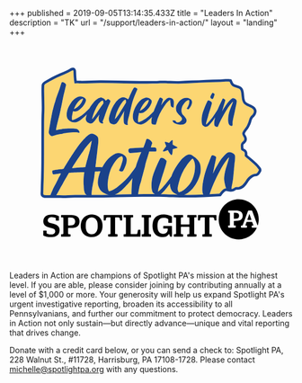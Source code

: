 +++
published = 2019-09-05T13:14:35.433Z
title = "Leaders In Action"
description = "TK"
url = "/support/leaders-in-action/"
layout = "landing"
+++


<svg class="float-right w-40 md:w-60 -mt-6 md:-mr-16 mb-2 ml-1 md:ml-2" xmlns="http://www.w3.org/2000/svg" xml:space="preserve" id="leaders-in-action" x="0" y="0" style="enable-background:new 0 0 360 276.99" version="1.1" viewBox="0 0 360 276.99"><style>.st0{fill:none}.st1{fill:#fcd672}.st2{fill:#1a428a}</style><path d="M291.89 211.44c-1.48-.39-2.98-.45-4.48-.46-2.65-.01-5.31 0-7.96 0-1.36 0-1.36 0-1.36 1.39 0 1.3 0 1.3 1.27 1.33.89.02.94.06.96.96v14.08c0 .2.01.39-.01.59-.05.58-.14.66-.72.69-.46.02-.93.03-1.49.05 0 .79-.03 1.48.02 2.17.01.16.24.36.41.43.19.08.44.04.66.04h7.46c.2 0 .39 0 .59-.01.29-.01.48-.15.49-.46.01-.69 0-1.38 0-2.19l-1.56-.03c-.63-.02-.82-.16-.83-.78-.03-1.54-.01-3.07-.01-4.61 0-.38.19-.57.56-.58.5-.01 1.01 0 1.51-.01 1.71-.03 3.41-.1 5.05-.61 1.65-.51 2.96-1.42 3.63-3.08.48-1.19.64-2.43.5-3.7-.31-2.78-1.76-4.43-4.69-5.21zm-.17 7.78c-.38 1.06-1.25 1.66-2.3 1.85-1.12.2-2.26.23-3.4.32-.37.03-.68-.06-.68-.52v-7.05c1.75-.11 3.38-.2 4.93.52.89.42 1.4 1.12 1.63 2.09.22.96.14 1.89-.18 2.79zM98.19 237.08c2 4.28 6.87 4.64 9.79 3.19 2.08-1.03 3.12-2.86 3.73-5.01.45-1.58.48-3.2.49-4.18.01-2.66-.09-4.66-.82-6.58-.97-2.57-2.69-4.3-5.47-4.73-2.46-.38-4.67.2-6.43 2.06-1.44 1.53-2.09 3.43-2.31 5.45-.16 1.49-.15 3.01-.14 4.52.03 1.84.38 3.6 1.16 5.28zM74.6 229.06c.01.74.14.9.89.88 1.34-.04 2.68-.06 4-.24 1.26-.18 2.46-.68 3.17-1.82 1.16-1.85 1.19-3.81.2-5.73-.7-1.36-2.02-1.91-3.43-2.12-1.29-.19-2.61-.22-3.92-.27-.8-.03-.91.12-.92.92-.01 1.4 0 2.79 0 4.19.01 1.4 0 2.8.01 4.19z" class="st0"/><path d="M308.67 211.49c.24.71.52 1.41.78 2.12 1.07 2.9 2.14 5.81 3.21 8.71.84 2.28 1.69 4.55 2.53 6.82.11.28.16.61.56.64 3.86-10.87-1.05-26.17-15.38-31.51-13.7-5.1-29.1 2.28-33.29 16.81-4.02 13.91 4.13 28.58 18.83 31.92 13.44 3.06 25.08-5.13 28.64-14.24-.3-.01-.57-.04-.84-.04h-4.19c-1.56 0-1.44.12-1.44-1.45 0-1.2-.12-1.26 1.23-1.24.76.01.87-.16.68-.92-.03-.11-.05-.22-.09-.32l-1.05-2.73c-.23-.61-.3-.66-.99-.67-1.79-.01-3.58 0-5.37 0h-.94c-.49 1.35-.98 2.68-1.44 4.02-.12.35.08.56.48.62.19.03.39.01.59.02.78.02.82.06.83.8.01.34.01.67 0 1.01-.02.8-.08.86-.87.87-1.76.01-3.52 0-5.28 0-1.58 0-1.48.12-1.47-1.43.01-1.12-.26-1.32 1.19-1.26.59.02.95-.23 1.14-.77.25-.68.51-1.36.76-2.04.92-2.45 1.85-4.9 2.77-7.36 1.03-2.77 2.05-5.54 3.07-8.32.17-.45.46-.66.95-.65 1.17.02 2.35.02 3.52 0 .48-.03.74.15.88.59zm-12.59 8.85c-.67 1.66-1.99 2.57-3.63 3.08-1.65.51-3.35.58-5.05.61-.5.01-1.01 0-1.51.01-.37.01-.56.2-.56.58 0 1.54-.01 3.07.01 4.61.01.62.2.77.83.78.49.01.98.02 1.56.03 0 .8.01 1.49 0 2.19 0 .3-.2.45-.49.46-.2.01-.39.01-.59.01h-7.46c-.22 0-.47.04-.66-.04-.17-.07-.4-.27-.41-.43-.04-.69-.02-1.38-.02-2.17.56-.02 1.02-.03 1.49-.05.57-.03.66-.11.72-.69.02-.19.01-.39.01-.59v-14.08c-.02-.89-.07-.94-.96-.96-1.27-.02-1.27-.02-1.27-1.33 0-1.39 0-1.39 1.36-1.39 2.65 0 5.31-.01 7.96 0 1.51 0 3.01.06 4.48.46 2.92.78 4.37 2.44 4.68 5.2.15 1.28-.01 2.52-.49 3.71zM220.71 216.61c-.3-.02-.52-.05-.74-.05h-10.15c-.14 0-.3-.04-.41.02-.15.08-.37.23-.37.36-.04.88-.08 1.77.03 2.74h.98c1.73 0 1.85.13 1.85 1.86v17.61c0 .25.01.5-.01.75-.07.82-.33 1.07-1.17 1.09-.52.01-1.05 0-1.66 0-.09 1.07-.06 2.06-.03 3.03.15.06.23.12.31.12 3.52.01 7.04.02 10.57.02.25 0 .5-.04.75-.06.02 0 .05-.03.07-.04.02-.02.04-.04.11-.13v-2.44c0-.13-.06-.27-.12-.49-.6 0-1.13.01-1.65 0-.72-.02-.95-.23-1.06-.92-.03-.19-.03-.39-.03-.59v-6.88c0-.14 0-.28.01-.42.02-.36.2-.57.57-.59.17-.01.34-.01.5-.01h8.72c.2 0 .41-.05.58.03.18.08.35.25.43.42.08.16.04.38.04.58v6.88c0 .22 0 .45-.03.67-.08.6-.26.78-.86.82-.45.03-.89.01-1.34.01-.3 0-.51.12-.51.42-.02.88-.07 1.77.03 2.62 1.06.22 11.09.16 11.74-.07v-1.65c.01-1.41.07-1.33-1.31-1.33-1.48 0-1.57-.09-1.57-1.56v-18.2c0-.17-.01-.34 0-.5.04-.74.3-1.01 1.02-1.04.39-.02.78.01 1.17-.01.21-.01.42-.07.68-.12 0-.84-.01-1.62 0-2.4 0-.43-.21-.6-.62-.59h-10.64c-.35 0-.51.19-.51.52 0 .36-.01.73 0 1.09.02 1.62-.25 1.5 1.45 1.5 1.07 0 1.3.21 1.31 1.27.02 2.32.01 4.64.01 6.96 0 .65-.07.72-.73.72-3.13.01-6.26.01-9.39 0-.69 0-.75-.08-.75-.79-.01-2.24 0-4.47 0-6.71 0-1.37.56-1.51 1.51-1.46.43.03.86-.03 1.35-.06-.06-1.06.07-2.02-.13-3zM202.04 225.72c0 .27.04.54.06.86h4.46c.04-.2.08-.31.08-.42.01-2.35 0-4.69.02-7.04 0-.4-.21-.63-.52-.79-.6-.3-1.2-.6-1.81-.86-1.89-.81-3.9-1.18-5.93-1.38-2.77-.28-5.54-.16-8.2.73-4.44 1.49-6.89 4.73-7.87 9.2-.43 1.98-.5 3.99-.36 6.01.15 2.1.56 4.15 1.45 6.07 1.67 3.59 4.52 5.67 8.37 6.36 1.71.3 3.46.31 5.18.02 2.19-.37 4.09-1.29 5.42-3.16.13-.19.3-.35.54-.62.21.46.37.78.5 1.11.26.65.49 1.31.76 1.95.07.15.25.36.38.37.69.04 1.37.02 2.04.02.19-1.24.13-12.99-.07-13.58-.1-.01-.2-.03-.31-.03H196c-.26.01-.42.16-.43.42-.01.88 0 1.77 0 2.72.37.02.64.04.92.04 1.34 0 2.68-.01 4.02 0 .75.01.8.06.79.83-.01.53 0 1.07-.09 1.59-.3 1.66-1.12 2.95-2.69 3.71-1.22.6-2.52.73-3.84.6-2.59-.25-4.52-1.46-5.53-3.96-.49-1.21-.71-2.47-.82-3.74-.23-2.57-.22-5.14.59-7.63.46-1.41 1.24-2.63 2.46-3.51 1.16-.84 2.48-1.24 3.9-1.35 2.13-.16 4.17.06 6.07 1.14.47.27.68.6.67 1.14-.02 1.06 0 2.12.02 3.18zM101.43 244.43c2.92.52 5.85.38 8.67-.68 2.51-.94 4.53-2.5 6-4.75 1.7-2.61 2.35-5.52 2.3-8.72.04-2.17-.31-4.39-1.19-6.51-1.65-3.95-4.61-6.37-8.73-7.35-2.79-.66-5.59-.57-8.36.24-3.23.94-5.73 2.8-7.45 5.7-1.15 1.93-1.7 4.04-1.93 6.26-.29 2.77.01 5.49 1.04 8.06 1.73 4.39 5.06 6.93 9.65 7.75zm-4.25-17.14c.22-2.03.86-3.93 2.31-5.45 1.76-1.86 3.97-2.44 6.43-2.06 2.78.43 4.5 2.16 5.47 4.73.73 1.92.83 3.92.82 6.58-.01.98-.04 2.6-.49 4.18-.61 2.15-1.65 3.98-3.73 5.01-2.92 1.45-7.79 1.09-9.79-3.19-.78-1.68-1.14-3.44-1.16-5.27-.02-1.52-.02-3.03.14-4.53zM67.44 241.01c-.55.02-1.1 0-1.75 0-.09 1.07-.07 2.05-.02 3.02.84.19 11.24.18 12.04-.02v-2.45c0-.38-.19-.56-.57-.56-.53 0-1.06.01-1.59-.01-.58-.03-.8-.23-.91-.79-.04-.19-.04-.39-.04-.58 0-1.9-.01-3.8 0-5.7 0-.83.08-.9.91-.91 1.31-.01 2.63.03 3.94-.03 1.88-.08 3.73-.35 5.47-1.1 1.89-.82 3.21-2.17 3.78-4.2.47-1.68.49-3.38.18-5.06-.36-1.96-1.43-3.48-3.21-4.47-1.47-.82-3.06-1.23-4.7-1.39-1.3-.13-2.62-.16-3.93-.17-3.46-.02-6.93-.01-10.39-.01h-.5c-.31-.01-.49.14-.49.44-.01.86 0 1.71 0 2.68.69 0 1.27-.02 1.85 0 .63.02.92.27 1.02.89.05.33.05.67.05 1v17.6c0 .28.01.56-.02.84-.11.72-.38.96-1.12.98zm7.16-20.32c.01-.81.12-.96.92-.92 1.31.05 2.63.08 3.92.27 1.41.21 2.74.76 3.43 2.12.99 1.92.96 3.89-.2 5.73-.71 1.13-1.91 1.64-3.17 1.82-1.32.18-2.67.2-4 .24-.75.02-.88-.14-.89-.88-.01-1.4 0-2.79 0-4.19-.02-1.4-.02-2.8-.01-4.19zM47.28 237.29c0-.24-.06-.48-.09-.76-1.41-.06-2.73-.04-4.11-.02-.02.42-.05.72-.05 1.02v4.28c0 .82.05.89.77 1.18 2.59 1.03 5.28 1.62 8.07 1.7 2.27.07 4.53-.05 6.67-.91 2.02-.81 3.58-2.11 4.5-4.14.64-1.42.78-2.9.72-4.42-.08-2.34-1.08-4.18-3.04-5.48-1.75-1.17-3.73-1.71-5.74-2.21-1.35-.34-2.7-.69-4.02-1.14-1-.35-1.84-.98-2.11-2.09-.39-1.62.26-3.14 1.68-4.05 1.26-.8 2.66-1.01 4.11-.83 1.02.13 2.06.3 3.02.65 1.48.53 1.27.33 1.29 1.73.01.63.01 1.26.01 1.93h3.97v-5.22c0-.36-.25-.52-.55-.66-2.05-1.03-4.26-1.52-6.51-1.74-2.29-.23-4.57-.13-6.8.57-3.46 1.09-5.66 3.59-5.98 7.45-.1 1.19.05 2.35.46 3.46.6 1.63 1.78 2.74 3.28 3.55 1.81.98 3.8 1.42 5.79 1.88 1.33.31 2.65.67 3.85 1.35 2.15 1.22 2.23 3.98.58 5.57-.83.81-1.87 1.24-3.01 1.31-.97.06-1.97.09-2.93-.05-1.07-.16-2.11-.51-3.15-.81-.47-.14-.73-.45-.69-1 .05-.7.02-1.4.01-2.1zM135.18 219.58c1.03-.01 2.07-.02 3.1.01 1.42.04 1.99.57 2.2 2 .07.47.1.94.15 1.42.03.33.19.51.54.5.5-.01 1.01.01 1.51-.01.52-.02.6-.12.63-.67.01-.31 0-.61 0-.92 0-1.51.01-3.02 0-4.53 0-.76-.07-.82-.8-.84H120.8c-.96 0-.96 0-.97.99v5.36c0 .41.16.63.6.61.47-.02.95-.02 1.42 0 .42.02.61-.17.65-.58.07-.61.13-1.22.24-1.83.16-.86.74-1.44 1.58-1.47 1.25-.05 2.51-.03 3.77-.02.1 0 .2.08.4.16v19.41c0 .28.01.56-.01.84-.05.77-.26.96-1.05.99-.47.01-.95.01-1.43 0-.33-.01-.55.11-.55.47-.01.86 0 1.71 0 2.54.86.21 11.27.19 12.06-.02 0-.81.02-1.59-.01-2.37-.01-.53-.1-.61-.66-.63-.45-.02-.89.01-1.34-.01-.78-.02-1.05-.27-1.12-1.04-.02-.25-.01-.5-.01-.75v-18.78c0-.74.08-.82.81-.83zM254.91 219.59c1.23-.01 2.46-.02 3.69.04.96.04 1.58.67 1.73 1.63.08.5.12 1 .19 1.5.1.71.14.75.82.76.34.01.67 0 1.01 0 .85-.01.87-.02.87-.92v-5.11c0-.93-.01-.93-.94-.94h-21.46c-.14 0-.28-.01-.42 0-.55.03-.67.11-.67.63-.02 1.9-.01 3.8 0 5.7 0 .52.12.61.66.63.45.02.89.01 1.34 0 .56-.01.61-.07.67-.62.07-.58.09-1.17.21-1.74.22-1 .8-1.5 1.81-1.54 1.12-.04 2.23-.03 3.35-.02.55.01.59.08.62.66v19.11c0 .22.01.45-.01.67-.04.71-.27.94-.98.97-.5.02-1.01.01-1.51 0-.35-.01-.53.16-.53.5-.01.83 0 1.67 0 2.55.23.05.34.1.44.1 3.66.01 7.32.01 10.98 0 .54 0 .58-.08.59-.67 0-.34-.01-.67 0-1.01.02-1.73.04-1.48-1.48-1.49-1.49-.01-1.61-.13-1.61-1.63v-17.77c0-.45-.01-.89 0-1.34.03-.55.09-.65.63-.65zM146.37 241c-.35 0-.71.03-1.03.05-.2.85-.18 2.48.02 3.06.12.01.26.04.4.04h20.37c.11 0 .22-.04.32-.06.03-.01.05-.03.07-.05.02-.02.04-.04.05-.06.15-1.16.1-8.02-.1-8.68-.69 0-1.41-.01-2.13 0-.84.01-.84.04-.99.89a74.22 74.22 0 0 1-.71 3.61c-.16.7-.66 1.08-1.39 1.12-.22.01-.45.04-.67.04-1.84 0-3.69.01-5.53 0-.77 0-.86-.09-.86-.88 0-6.29-.01-12.57 0-18.86 0-1.35.21-1.53 1.56-1.55.49-.01 1 .12 1.52-.16-.01-.96.08-1.92-.06-2.89-.33-.02-.56-.05-.78-.05h-10.4c-.14 0-.28.01-.42.01-.27.01-.42.16-.43.42-.01.86 0 1.72 0 2.69.75 0 1.33-.02 1.92.01.62.03.91.31.97.93.03.28.02.56.02.84v17.77c.01 1.67-.07 1.75-1.72 1.76zM169.99 240.99c-.55.02-1.1 0-1.71 0-.13 1.09-.06 2.07-.07 3.03.19.07.26.12.34.12 3.58.01 7.15.01 10.73.02.19 0 .38-.04.58-.07.02 0 .05-.03.07-.05.02-.02.04-.04.05-.06.02-.05.05-.1.05-.16.01-.53 0-1.06.01-1.59.03-1.5-.13-1.22-1.23-1.23-1.48-.01-1.61-.12-1.61-1.63v-18.36c.04-1.08.28-1.32 1.35-1.33.46-.01.93-.03 1.36-.04.06-.18.11-.26.11-.34.01-.64.02-1.28.01-1.93-.01-.76-.05-.8-.81-.81H169c-.24 0-.47.05-.75.08v3l1.69.03c.86.02 1.14.29 1.18 1.16.01.22.01.45.01.67v17.68c0 .22 0 .45-.01.67-.05.86-.31 1.12-1.13 1.14z"/><path d="M305 215.44c-.85 2.5-1.8 4.87-2.54 7.32.87.21 4.65.19 5.31-.04-.8-2.28-1.6-4.56-2.4-6.83-.05-.15-.2-.25-.37-.45zM290.26 214.34c-1.55-.72-3.18-.63-4.93-.52v7.05c0 .46.31.55.68.52 1.14-.09 2.28-.12 3.4-.32 1.05-.19 1.92-.79 2.3-1.85.32-.9.41-1.83.18-2.79-.23-.97-.74-1.67-1.63-2.09z"/><path d="M229.01 177.43c3.08-4.2 5.09-8.85 6.3-14.98.94-5.34.94-9.99-.13-13.28-.67-2.04-1.74-4.09-2.28-4.09-.67 0-4.82 4.65-7.5 8.51-4.69 6.47-8.17 14.08-10.18 22.48-1.34 5.22-1.61 7.72-.94 9.54.67 2.27.94 2.27 2.95 1.59 3.21-.91 8.3-5.34 11.78-9.77zM269.43 156.97c-4.96 8.93-11.06 21.22-14.93 33.21 4.2-.21 8.38-.45 12.55-.7 3.75-5.28 6.28-6.66 8.47-6.76-1.19-3.13-2.5-9.14-2.55-12.02.06-4.36 1.22-10.6 3.05-15.9 1.42-4.33 2.8-8.99 3.09-10.75l.29-.84-.48.41c-1.6 1.13-6.57 8.13-9.49 13.35zM83.06 81.49c3.31-1.55 6.87-4.94 8.79-8.26.78-1.47 1.57-3.39 1.57-4.06v-.52l-.52.15c-3.48.74-7.65 5.61-10.61 12.39-.17.44-.35.88-.26.81.07.01.51-.22 1.03-.51zM115.9 72.61c-.7.66-2.09 2.14-2.52 2.66-.09.07-.43.66-.78 1.11-1.83 2.51-4.35 7.89-5.91 12.39-.61 1.77-1.48 5.16-1.48 5.68 0 .29 0 .29.87-.66.17-.22.52-.59.61-.74.09-.22.7-.96 1.22-1.55.52-.66.96-1.25.96-1.25 0-.07.35-.66.78-1.25.43-.59.87-1.18.87-1.18 0-.07.43-.66.87-1.4.52-.66.96-1.33.96-1.33 0-.07.35-.59.78-1.25.52-.66.87-1.18.87-1.25 0 0 .35-.52.78-1.11.43-.59.87-1.33 1.04-1.62.52-.74 1.65-2.29 2.7-3.76l.96-1.33V73.5c-.09-1.18-.26-1.92-.61-2.29-.19-.29-1.93.59-2.97 1.4zM204.09 176.98v-.13c-2.67 3.63-5.33 6.94-7.42 9.22-2.09 2.24-3.28 3.42-4.34 4.08 5.24.08 10.48.21 15.71.42 1.98.1 3.95.17 5.93.24-2.35-.77-4.92-2.15-6-3.27-2.4-2.16-3.88-6.25-3.88-10.56zM143.52 184.4c-.88.67-1.76 1.46-2.01 1.6-2.26 2.03-5.2 3.81-7.69 4.66 7.13-.13 14.27-.28 21.41-.39-.16-4.79.68-17 .91-18.54.15-.76.3-1.53.4-2.13-1.92 2.6-3.84 5.08-5.37 6.9-1.84 2.05-5.66 6.06-7.65 7.9zM95.89 188.52c-.42-1.14-.84-2.84-.98-3.29 0-.23 0-.68-.14-1.02 0-.45-.28-2.27-.28-4.31-.56-5.34-.28-11.24.7-17.48.14-.34 0-.34-2.94-.34-3.5.11-11.62.45-14.56.68-1.82.11-1.96.11-2.38.79-.28.34-.42.79-.42.79 0 .11-1.4 2.61-4.76 8.17-1.12 2.04-2.1 3.75-2.1 3.86 0 0-1.78 3.25-2.2 3.82-.42.68-1.12 2.16-1.82 3.41a46.65 46.65 0 0 1-1.82 3.29c-.28.57-1.26 2.27-2.1 3.63-.16.32-.33.62-.48.91 2.8.05 5.6.12 8.4.12 2.16 0 4.32-.04 6.48-.17 5.96-.24 11.91-.3 17.85-.3 1.98 0 3.97.01 5.95.02-1.2-.74-2.03-1.66-2.4-2.58zM104.57 122.11c-.14-.11-4.76 5.22-6.72 7.61-1.12 1.48-2.24 2.95-2.38 3.07-.14.11-.7.91-1.12 1.59-.42.68-1.54 2.27-2.38 3.41-2.1 2.95-5.18 7.61-7.14 10.67-.98 1.48-1.96 2.95-2.1 3.18-.84 1.02-3.22 5.11-3.08 5.22.28.23-.14.23 4.76-.23 2.24-.23 6.02-.57 8.26-.57l3.92-.34.14-1.02c.14-.57.28-1.59.56-2.27.14-.68.42-1.7.56-2.16.14-.45.42-1.59.56-2.27.28-.79.7-2.16.98-3.18.84-3.29 1.12-4.54 1.26-4.88.14-.11.28-.91.56-1.7.14-.68.56-2.38.98-3.52.28-1.25.56-2.61.7-3.07 0-.45.28-1.82.56-3.06.56-2.28 1.26-6.37 1.12-6.48zM114.49 183c-1.16-2.51-1.34-3.09-1.74-4.6-1.04-3.85.22-10.78 2.9-17.26-1.4.02-2.65.03-3.1.03-1.12 0-2.52.11-2.94.11l-.98.11-.14 1.48c-.14.79-.14 1.48-.14 1.59 0 0-.14.79-.28 1.7 0 .91-.28 2.5-.42 3.52-.14 1.02-.56 2.72-.7 3.86-.28 1.02-.56 2.38-.7 2.95-.14.57-.14 1.25-.14 1.36-.14.34-.84 3.97-.98 5.11-.59 3.65-.78 6.65-.66 8.17 1.97.01 3.95.02 5.92.02 5.34 0 10.67-.05 16.01-.23-5.25-.99-10.16-4.27-11.91-7.92z" class="st1"/><path d="M303.74 145.82c-1.67-1.25-3.31-2.64-4.7-4.18.01-1.19.26-2.4.08-3.59-.35-2.72-3.68-2.5-4.71-4.54-.16-2.99-1.15-7.08 1.28-9.4 6.58-4.76-.28-6.94.28-11.65 1.32-3.86 4.7-6.69 6.33-10.45 2.49-4.17 2.06-9.6 6.41-12.59 7.18-9.27-6.06-9.26-10.47-14.16-2.58-2.7-2.82-6.77-3.22-10.3-.62-11.4-3.37-8.07-11.37-12.1-2.01-1.23-2.79-3.61-3.74-5.65-.86-.11-1.75-.16-2.64-.16-3.03 0-6.22.49-9.25.49h-.31c-17.55.42-35.07 1.45-52.6 2.19-.59.01-1.18.01-1.77.01-6 0-12.04-.48-18.07-.48-2.47 0-4.93.08-7.4.31-4.27.07-8.54.11-12.81.11-19.43 0-38.87-.65-58.3-.93-.49-.01-.98-.01-1.46-.01-7.71 0-15.43.6-23.15.6-1.23 0-2.46-.02-3.68-.05-.5-.07-1-.1-1.51-.1-1.19 0-2.39.14-3.58.14-.19 0-.38 0-.57-.01-.47-.3-.21-1.08-.37-1.56-1.64-11.25-.38-15.06-1.85-15.06-1.11 0-3.8 2.19-10.5 5-6.65 2.78-13.3 5.61-19.45 9.39-1.82 1.53-6.63 2.86-6.45 5.38-.49 11.68.66 23.32.06 35-.34 6.78-.23 13.61-.27 20.39-.04 6.83-.04 13.67-.04 20.51 0 6.84 0 13.67-.05 20.51-.05 6.84-.14 13.67-.32 20.5-.09 3.38-.23 6.76-.35 10.14-.09 2.73-.07 5.47-.2 8.2-.04.88-.29 2.18.24 2.97.54.82 1.87.78 2.72.81.37.01.75.02 1.12.02 1.06 0 2.12-.04 3.17-.06.64-.02 1.28-.04 1.92-.05.2-.93.61-2.2 1.28-3.49.28-.68 1.12-2.27 1.54-3.52.56-1.25 1.26-2.72 1.54-3.18.28-.45 2.2-4.16 2.76-5.18.42-.91 1.12-2.5 1.82-3.63.56-1.14 1.26-2.72 1.68-3.52.42-.79 1.26-2.27 1.82-3.29.42-.91.84-1.7.7-1.82-.14-.11-2.1.23-6.44 1.02-1.4.23-2.66.34-2.94.23-.98-.11-1.4-1.14-1.54-2.84 0-2.38-.56-2.16 10.92-3.63 3.22-.45 3.22-.45 3.64-1.02.28-.68 8.4-13.74 9.52-15.55.42-.68 1.54-2.38 2.52-3.75.98-1.48 2.24-3.18 2.66-3.97.56-.68 1.4-1.82 1.68-2.38.84-1.14 3.64-5.11 3.78-5.22.14-.11 1.26-1.36 2.52-2.95s2.38-2.95 2.66-3.18c.28-.23 1.26-1.14 2.24-2.27 2.66-2.5 3.64-3.29 5.32-4.31 1.26-.57 1.54-.68 2.8-.68 1.54 0 2.24.23 4.34 1.48 1.68.91 2.52 1.7 3.36 3.07.56 1.36.84 4.77.28 8.97-.14 1.7-.56 4.2-.7 5.68-.42 4.99-1.68 14.98-1.96 17.6-.28 1.48-.42 3.41-.56 4.2l-.14 1.48 4.06.11c1.14.05 2.97.09 4.7.14 3.09-5.95 6.45-10.28 10.25-13.24 1.89-1.47 5.33-3.67 6.5-4.13 3.79-1.28 7.47-.65 11.06 1.89 1.59 1.26 2.73 2.58 3.07 4.63.42 2.53-.21 5.24-.92 7.66-.03.11-2.85 7.93-4.15 8.37-1.27.43-4.17-.21-4.44-.99-.21-.63.5-1.47.76-2.02.33-.71.63-1.44.91-2.18.54-1.45.99-2.93 1.46-4.4.58-1.82 1.34-3.76 1.51-5.68.13-1.56.1-1.91-.38-2.82l-.49-1.03-1.06.21c-1.45.36-3.37 1.48-4.86 2.91-2.98 2.87-7.33 10.02-8.96 14.55-3.68 10.29-4.57 23.31-2 26.53.3.33.3.33 1.88-.04 1.7-.5 4.28-1.8 6.95-3.57.88-.67 1.77-1.34 1.9-1.35-.01-.12.49-.52 1.01-.8.87-.79 4-3.43 4.26-3.58-.01-.12.74-.78 1.74-1.69 2.87-2.62 6.2-6 8.51-8.81.8-.95 6-8 7.93-10.86.02-.05.04-.11.05-.16.27-.68.67-2.16.94-3.18.8-2.38 2.14-5.79 3.08-8.4.54-1.14 1.07-2.5 1.21-2.95.4-.85 1.26-2.92 1.83-4.23-4.62.42-9.24.94-13.84 1.34-1.93.17-3.1-2.25-2.45-4.49.42-1.46 2.12-1.61 3.16-1.68 5.26-.35 10.53-.7 15.8-.88l.03-.08c1.07-2.75 2.28-6.01 2.55-6.93.13-.52.54-1.57.8-2.48.67-1.57.67-1.57 1.61-1.57 2.55 0 6.56 3.79 6.16 5.75-.13.39-.67 1.96-1.21 3.53-.17.61-.34 1.2-.47 1.68.62.01 1.23.02 1.85.04 1.98.06 5.28-.73 5.28 2.67 0 2.52.26 2.38-5.76 2.38-1.13 0-2.26.02-3.39.06a.93.93 0 0 0-.05.24c-.13.34-.27 1.14-.54 1.82-.27.68-.8 2.38-1.21 3.75-.4 1.36-.94 3.18-1.21 3.86-.8 2.38-2.01 7.15-2.14 7.83-.13.45-.13.91-.27 1.25-.13.91-1.47 5.68-2.81 10.78-.8 2.72-1.47 5.68-1.74 6.47-.27 1.48-.8 2.95-1.88 6.24-.72 2.52-1.71 8.22-2.36 11.96 5.05-.06 10.09-.1 15.14-.1 2.08 0 4.16.01 6.23.02-.98-.52-1.93-1.17-2.34-1.62-.73-1.02-1.47-3.05-1.73-5.21-.38-2.72-.3-7.49.17-10.1.11-.91.35-2.05.46-2.73.12-.68.35-1.71.47-2.27.24-.68.47-1.48.59-1.82.11-.8 1.53-4.67 2.83-7.85 2.01-5.01 5.81-13.32 6.53-14.01.6-.57 1.32-.69 2.65-.36 1.69.44 2.78 1.11 4.12 2.47 1.21 1.13 1.21 1.24 1.1 2.26.01 1.02-2.34 8.99-3.64 12.74-1.3 3.64-3.18 9.79-3.42 10.92 0 .34-.71 2.39-1.41 4.55-1.41 4.44-2 6.6-2.23 8.19 0 .57-.11 1.14-.23 1.48-.23 1.02 3.12-1.95 6.94-6.29 3.11-3.43 5.85-6.97 9.67-12.33.19-.28.37-.54.54-.8 1.6-4.65 3.93-9.11 7.87-14.93 4.15-6.24 8.17-10.22 12.06-12.03 2.41-1.14 5.09-.68 7.37 1.14.54.45 1.47 1.14 2.14 1.59 2.81 1.7 6.16 6.02 6.97 8.74.94 3.52 1.07 9.42.13 12.94-1.88 7.27-6.56 15.55-11.39 20.21-1.88 1.93-3.08 2.84-4.15 3.41-.54.34-1.21.79-1.47.91-.13.23-1.34.68-2.68 1.25-.39.2-.71.36-1 .49 1.32.01 2.64.02 3.96.02 6.91 0 13.82-.17 20.72-.45-2-2.87-1.71-10.99.84-22.11 1.55-6.29 3.52-12.53 6.58-19.61.78-2.17 1.79-4.61 2.19-5.58.27-.96.69-1.82.79-2.06.57-.77 3.05-.43 4.83.7 1.34.84 1.44.6-.12 7.81-.67 2.96-2.78 13.92-2.65 13.9 0 0 .42-.86.71-1.7 2.2-4.55 6.01-11.16 8.47-14.83 2.83-3.95 6.94-8.42 8.93-9.62 1.61-1.03 4.78-.67 7.13.72 1.47.83 2.11 1.54 2.4 2.64.41.97.29 3.97.02 6.88-.33 2.45-.49 3.28-.55 4.78-.05.58-.21 1.4-.16 1.74-.09.36-.29 1.76-.39 3.03.04 1.26-.21 3.35-.4 4.87-.08 1.39-.25 3.02-.32 3.48-.51 6.03-.8 7.79-1.52 11.33-.82 3.54-1.07 5.5-.8 6.63 1.11-.18 2.35-.69 3.79-1.76.79-.65 1.73-.77 2.71-.77.52 0 1.05.03 1.57.03.48 0 .95-.03 1.39-.13 6.67-1.73 8.19-9.42 13.18-13.32 2.23-1.93 4.86-3.55 7.9-3.55h.03c2.07-.17 2.87-2.57 3.83-4.09.24-.38.15-.85-.07-1.21-3.4-5.19-8.48-8.92-13.05-13zM88.87 112c-.18.2-.38.21-.97-.05-1.19-.52-2.93-.63-7.09-.45-4.25.19-12.05 1.21-13 1.64-.19.1-1.34.35-2.5.49-4.03.76-6.91 1.46-9.97 2.36-1.05.33-1.73.36-2.62-.17-.9-.53-1.61-1.36-2.24-2.48-.34-.67-.5-1.54-.41-1.96-.17-.83 3.18-19.54 4.77-27.31.08-.32.17-.63.17-.63.09-.11.42-1.37.75-2.74.67-2.42 1.5-5.48 1.84-6.53.26-.74.6-1.8 1.02-3.27.66-2.53 1.35-4.43 3.68-10.78.61-1.48 1.2-3.38 1.55-4.23.25-.84.6-1.8.68-2.21.35-.85 1.28-3.8 1.44-4.54.09-.21.26-.64.44-.96.27-.53.36-.54 1.14-.47 1.36.04 3.55 1.4 4.08 2.42.32.71.46 1.54.27 1.76-.09.11-.25.95-.5 1.79-.15.94-.57 2.42-.72 3.36-.25.95-.57 2.42-.82 3.26-.25.95-.49 2.1-.66 2.63-.07.52-.25.95-.24 1.05 0 0-.07.52-.24 1.05-.32 1.57-1.51 7.35-1.74 8.71-.16.74-.48 2.31-.72 3.36-.24 1.16-.39 2.2-.48 2.31 0 .1-.08.32-.07.52-.09.11-.26.74-.33 1.26-.63 3.25-1.75 8.4-2.51 11.04-.58 2.21-1.97 7.79-2.7 10.94-.25.95-.55 2.83-.79 3.99-.06.56-.14 1.12-.22 1.61 1.31-.22 2.61-.48 3.88-.85.39-.03 1.02-.12 1.73-.21 4.23-.76 6.25-.95 11.28-1.08 8.12-.27 10.47.3 12.22 2.61.71 1.03 1.06 2.35.6 2.76zm34.16-26.63c-1.13 3.1-1.39 3.98-1.74 5.02-.26.66-.7 1.99-1.04 2.95-.35.96-.78 2.07-1.04 2.51-.17.44-.43 1.18-.61 1.7-.17.81-.17.89.09.96.17.07.43.3.52.52.26.29.26.44 0 .66-.61.74-1.04.81-2.35.37-1.74-.59-2.52-1.4-3.04-3.39-.43-1.92-.43-4.35.09-6.12.17-.74.43-1.48.43-1.62.09-.15-.17.15-.61.66-.35.52-.61.96-.61 1.03s-1.91 2.66-2.87 3.84c-.43.59-.96 1.25-1.04 1.47-.17.22-.61.74-1.04 1.18-.43.44-.87.89-.96 1.03-.26.37-2 1.7-2.35 1.84-.61.29-2 .37-2.7.22-.87-.3-2.44-.96-2.96-1.4-.7-.59-1.74-1.99-1.91-2.88-.35-1.03-.17-2.95.43-4.94.17-.61.42-1.36.71-2.16-.25.23-.53.5-.84.78-6.7 6.27-10 8.56-13.48 9.15-1.13.22-1.65.22-2.26.07-1.65-.22-2.17-.37-3.04-.66-1.22-.44-2.7-1.4-3.48-2.21-.7-.66-1.74-2.14-2-3.02-1.57-5.09.35-12.39 5.04-18.95 2.87-4.13 6.35-6.86 10.09-7.82 2.52-.74 4.96-.22 7.13 1.48 1.91 1.4 2.17 2.88 1.13 5.38-1.57 3.91-4.78 7.74-8.87 10.47-1.91 1.33-4.52 1.84-6.26 1.33l-.61-.22-.17.44c-.09.22-.26.89-.35 1.48-.09.59-.26 1.18-.35 1.33-.09.59-.43 2.88-.61 3.76-.09 1.25-.09 3.1.17 3.76.17.59.17.66.61.66 1.48-.15 6.35-2.58 10.35-5.24 2.09-1.33 4.35-3.25 8.18-6.93 1.2-1.12 2.14-2 2.9-2.72.01-.01.01-.02.02-.03.26-.44.52-.96.61-1.11.35-.88 2.78-4.35 4.35-6.12.35-.37.96-1.11 1.3-1.48.87-1.03 3.22-3.1 4.26-3.69 1.04-.66 2.44-1.25 2.96-1.25.17 0 .35-.07.35-.15 0-.15 1.3-.15 1.39 0 .09.07.35.15.61.22.61.07 1.91.74 2.87 1.4.35.29.96.88 1.3 1.47l.7.89.7-.59c.35-.3.7-.52.87-.52.09 0 .26-.22.52-.52.26-.44.35-.44.87-.37.87.15 2.09.96 2.61 1.7s.52.74.26 1.55c-.09.37-.61 1.62-1.13 2.8-1.23 2.51-3.06 6.93-4.1 10.03zm30.63-1.22c-1.19 5.26-1.45 6.1-2.22 8.76-.94 2.74-1.54 7.77-1.02 8.23.34.3.17.76-.34.91-.51.15-.68.15-1.37 0-.85-.15-1.79-.69-2.3-1.14-.94-.91-1.19-2.13-1.19-7.09 0-3.35.17-5.49.6-7.85.17-.76.26-1.45.26-1.52 0 0-.94 1.45-2.39 3.96-.51.91-1.19 1.98-1.37 2.36-.77 1.22-1.37 2.29-2.73 4.5-1.96 3.35-3.5 5.11-5.12 5.87-1.62.69-5.04 0-6.4-1.45-.34-.38-.6-.69-.6-.84 0-.08-.09-.23-.17-.38-.26-.53-.6-1.52-.77-2.74-.26-1.6 0-3.28.85-6.33 1.79-6.1 4.1-11.13 7.25-15.4.51-.69.85-1.22.85-1.3 0-.23 2.99-3.05 4.18-3.96.85-.53 2.3-1.3 2.9-1.45.09 0 .34-.08.6-.15.6-.23 2.47-.15 3.5.15 1.45.46 2.9 1.22 3.41 1.75.51.46.68.53.77.46.43-.61 1.45-2.36 1.88-3.66 1.11-2.67 3.75-8.38 4.61-9.6.85-1.37 1.19-1.68 1.79-1.75 1.11-.15 3.58 1.3 3.58 2.06 0 .3-.68 1.91-2.73 6.63-1.19 2.67-2.99 7.7-3.75 10.29-.76 2.6-1.19 4.58-2.56 10.68zm39.34.38c-1.88 3.2-4.61 9.3-4.95 10.97-.34 1.45-1.62 5.72-1.88 5.87-.26.23-1.79.53-1.96.38 0-.08-.34-.08-.68-.15-1.79-.23-2.56-.76-2.9-2.06-.17-.84-.09-4.27.26-5.72.08-.49.25-1.18.46-1.99l-.08.08c-6.57 6.48-9.81 8.84-13.23 9.45-1.11.23-1.62.23-2.22.08-1.62-.23-2.13-.38-2.99-.69-1.19-.46-2.65-1.45-3.41-2.29-.68-.69-1.71-2.21-1.96-3.12-1.54-5.26.34-12.8 4.95-19.59 2.82-4.27 6.23-7.09 9.9-8.08 2.47-.76 4.86-.23 7 1.52 1.88 1.45 2.13 2.97 1.11 5.56-1.54 4.04-4.69 8-8.7 10.82-1.88 1.37-4.44 1.91-6.14 1.37l-.6-.23-.17.46c-.09.23-.26.91-.34 1.52-.09.61-.26 1.22-.34 1.37-.09.61-.43 2.97-.6 3.89-.09 1.3-.09 3.2.17 3.89.17.61.17.69.6.69 1.45-.15 6.23-2.67 10.16-5.41 2.05-1.37 4.27-3.35 8.02-7.16.33-.33.64-.63.94-.92.22-.67.44-1.32.65-1.9.34-1.07 1.96-4.8 3.07-7.32.43-.76.68-1.52.68-1.6 0-.08.34-.76.68-1.52s1.02-2.21 1.54-3.2c.85-2.06 1.11-2.36 1.96-2.21.94.15 2.22.91 2.73 1.52.6.76.6.76-.85 5.26-.6 1.75-.85 2.67-.77 2.74l.34-.46c.94-1.75 3.93-5.26 5.38-6.55.26-.15.51-.38.51-.53 0 0 .51-.46 1.02-.84 1.96-1.22 3.33-1.37 5.46-.38 1.62.69 2.22 1.3 2.82 2.82.43.99.43 1.22.43 2.9 0 2.67-.17 5.87-.43 6.02-.51.38-1.71 0-2.65-.84-.77-.61-.85-.91-1.11-3.89-.17-.91-.26-1.68-.26-1.83-.09-.08-.09-.76-.09-1.52 0-1.07-.09-1.37-.26-1.37-.6 0-3.58 2.67-4.69 4.19-.34.46-.94 1.14-1.28 1.68-1.12 1.46-3.77 5.58-5.3 8.32zm20.52 46.75c-1.86.65-3.75 1.04-5.88 1.52-.06 2.47-.28 4.91-.96 7.27-.13.45-.87.44-1.22.08-1.76-1.86-2.98-3.96-4-6.12-.23.07-3.68 1.62-5.44 1.79-.66.06-1.02-.61-.76-1.02 1.26-1.97 2.63-3.87 4.11-5.7-.63-1.61-2.21-4.9-1.66-5.4.12-.11.3-.16.55-.11 1.58.32 3.13.84 4.65 1.44 1.09-1.15 2.22-2.27 3.39-3.35.42-.39 1.35-.13 1.32.52-.08 1.64-.07 3.3-.04 4.96 1.97.98 3.9 2.05 5.72 3.25.32.2.53.76.22.87zm17.8-54.37c-.51 1.22-1.88 3.43-2.99 4.65-.51.53-.68.69-1.02.69-.51 0-1.88-.69-1.96-.99-.09-.08.09-.3.26-.53.51-.38 1.54-2.44 1.96-3.51.09-.46.34-.91.43-1.07.26-.46.6-2.21.68-3.43.09-.91 0-1.3-.17-1.75-.34-.69-.51-.76-1.96-.08-1.79.69-3.33 2.29-5.55 5.49-2.3 3.35-2.99 8.15-1.45 11.2.34.76.77 1.3 1.88 2.44 1.79 1.91 3.24 3.89 3.58 4.88.34.91.34 2.21 0 3.12-.34.84-1.19 2.06-1.45 2.06-.09 0-.34.23-.68.46-.34.3-.85.53-1.19.61-.26.15-.6.23-.68.3-.17.15-2.73.38-3.16.38-.17 0-.77-.08-1.28-.15-2.05-.15-5.38-1.14-6.66-1.91-1.11-.61-1.96-1.52-2.22-2.29-.17-.38-.26-.84-.26-.91.26-.46 1.79-.46 3.07.08.68.3.94.46 1.11.84.09.23.34.61.6.84.34.38.51.38 1.37.53 1.62.08 3.33-.53 4.61-1.91.85-.84 1.19-1.6 1.28-2.44 0-.69-.43-1.75-.68-1.91-.09-.08-.34-.38-.51-.61a29.32 29.32 0 0 0-2.56-2.67 42.92 42.92 0 0 1-1.88-2.21c-1.45-1.98-1.71-2.67-1.96-4.65-.34-2.36.17-4.57 1.71-7.09 1.96-3.28 4.27-5.56 7.25-6.94 2.65-1.14 5.97-1.07 8.36.23.26.23.6.38.6.38.26 0 1.37.91 1.71 1.37 1 1.62.92 3.91-.19 6.5zm26.08-14.55.65-.89h.65c.73.08 1.7.73 2.02 1.38.24.4.24.4-.49 2.59-.89 2.83-1.13 3.32-1.7 3.56-.24.16-.4.24-.4.24s-.16-.08-.4-.16c-.49-.08-1.38-.73-1.78-1.13-.32-.4-.57-.97-.57-1.46-.01-.49 1.13-2.68 2.02-4.13zm30.92 14c-.4 1.7-.57 2.27-.73 3.32-.08.4-.24.97-.24 1.21-.08.24-.32 1.21-.49 2.1-.08.89-.4 2.35-.65 3.4-.6 2.6-1.24 5.33-1.83 7.99-.32 1.42-.58 2.86-.7 4.31-.11 1.26.28 2.72-.21 3.92-.11.26-.27.51-.52.66-.69.42-1.72-.08-2.34-.45-3.01-1.8-2.68-7.39-2.45-10.37.32-4.2 1.57-8.27 3.18-12.14 1.21-2.91 2.43-6.07 2.75-7.29l.24-.57-.32.24c-1.05.65-4.61 5.1-6.8 8.5-3.72 5.83-8.42 13.93-11.74 22.02-.57 1.54-.81 1.54-2.51 1.13-1.05-.24-1.7-.73-2.1-1.38-.93-1.48-.67-5.27.64-10.54-2.24 3.32-4.62 6.49-6.39 8.51-2.67 3-3.16 3.32-5.02 3.48-.97 0-1.38 0-1.94-.24-.89-.32-2.1-1.13-2.51-1.62-.49-.73-.97-2.19-1.13-3.72-.24-1.94-.16-5.34.16-7.21.08-.65.24-1.46.32-1.94.08-.49.24-1.21.32-1.62.16-.49.32-1.05.4-1.3.08-.57 1.05-3.32 1.94-5.59 1.38-3.56 3.97-9.47 4.45-9.96.4-.4.89-.49 1.78-.24 1.13.32 1.86.81 2.75 1.78.81.81.81.89.73 1.62 0 .73-1.62 6.4-2.51 9.07-.89 2.59-2.19 6.96-2.35 7.77 0 .24-.49 1.7-.97 3.24-.97 3.16-1.38 4.7-1.54 5.83 0 .4-.08.81-.16 1.05-.16.73 2.11-1.38 4.7-4.45 2.1-2.43 3.97-4.94 6.56-8.74 2.12-3.27 2.93-4.52 3.72-5.9 1.06-2.69 2.29-5.42 3.81-8.35.65-1.46 1.46-3.08 1.78-3.72.24-.65.57-1.21.65-1.38.4-.49 1.86 0 2.83.97.73.73.81.57-.73 5.51-.65 2.02-2.83 9.55-2.75 9.55 0 0 .32-.57.57-1.13 1.7-3 4.53-7.29 6.31-9.63 2.02-2.51 4.86-5.26 6.15-5.91 1.05-.57 2.91 0 4.21 1.21.81.73 1.13 1.3 1.21 2.1.2.77-.12 2.88-.53 4.9z" class="st1"/><path d="M167.01 83.54c3.24-1.6 6.74-5.11 8.62-8.54.77-1.52 1.54-3.51 1.54-4.19v-.53l-.51.15c-3.41.76-7.51 5.79-10.41 12.8-.17.46-.34.91-.26.84.08 0 .5-.23 1.02-.53zM147.61 70.05c-.51 0-1.54.53-2.39 1.22-.77.69-2.05 2.21-2.05 2.44 0 .08-.26.3-.43.53-.17.23-.34.46-.34.53 0 0-.34.46-.68.91-.77 1.22-2.65 4.5-3.24 5.79-1.71 3.73-2.47 5.56-3.07 7.93-.6 1.91-1.37 5.03-1.37 5.26 0 .3 1.88-1.91 3.67-4.19.85-1.14 1.71-2.52 2.05-2.97.26-.46 1.37-2.29 2.47-4.12 1.19-1.75 2.13-3.28 2.13-3.28 0-.08.85-1.52 1.88-3.2l1.96-3.12v-1.14c0-1.45-.25-2.59-.59-2.59z" class="st1"/><path d="m319.68 156.93-.05-.07c-2.95-4.36-6.86-7.7-10.64-10.93-1-.85-2.03-1.74-3.01-2.61l-.11-.09-.11-.08c-1.28-.96-2.37-1.88-3.28-2.77.06-.83.12-1.76-.03-2.78-.43-3.26-2.93-4.55-4.27-5.25l-.51-.27-.06-.6c-.17-1.78-.39-3.97.3-4.82 6.28-4.71 3.63-9.22 2.35-11.4-.54-.92-.9-1.56-.95-2.11.58-1.44 1.61-2.84 2.69-4.31 1.18-1.61 2.4-3.28 3.3-5.28 1.08-1.87 1.67-3.84 2.2-5.59.85-2.83 1.46-4.62 3.12-5.76l.43-.3.32-.41c2.38-3.08 3.24-5.82 2.6-8.39-.96-3.87-4.83-5.63-8.25-7.18-1.98-.9-4.02-1.83-4.98-2.9l-.03-.04-.04-.04c-1.58-1.65-1.9-4.61-2.21-7.47l-.09-.8c-.27-4.79-.91-7.41-2.3-9.34-1.6-2.23-3.84-2.92-6.01-3.59-1.36-.42-2.89-.9-4.74-1.81-.75-.53-1.31-1.78-1.89-3.1-.16-.36-.31-.71-.47-1.05l-.78-1.67-1.83-.24c-.95-.12-1.95-.18-3.07-.18-1.65 0-3.3.13-4.89.26-1.53.12-2.98.24-4.36.24h-.4c-11.87.29-23.9.86-35.53 1.41-5.6.27-11.4.54-17.09.78-.54.01-1.1.01-1.67.01-2.93 0-5.96-.12-8.89-.24-3-.12-6.1-.24-9.19-.24-2.79 0-5.27.1-7.58.31-4.04.07-8.17.1-12.63.1-12.32 0-24.87-.27-37.01-.53-6.96-.15-14.16-.3-21.24-.4-.51-.01-1.01-.01-1.51-.01-3.92 0-7.88.15-11.7.3-3.76.15-7.65.3-11.45.3-1.2 0-2.32-.01-3.42-.04-.55-.07-1.13-.1-1.77-.1-.48 0-.94.02-1.39.04-.59-4.49-.68-7.61-.75-9.74-.04-1.46-.07-2.43-.24-3.27-.51-2.61-2.47-3.53-3.98-3.53-1.37 0-2.49.62-4.36 1.64-1.67.91-3.96 2.17-7.43 3.62-6.25 2.62-13.34 5.59-19.91 9.63l-.21.13-.19.16c-.3.26-1.13.69-1.79 1.05-2.39 1.27-5.98 3.17-5.86 6.92-.23 5.72-.08 11.46.06 17.02.15 5.85.31 11.9.01 17.8-.26 5.19-.26 10.45-.26 15.53 0 1.65 0 3.35-.01 5.01-.04 6.44-.04 12.98-.04 19.3v1.22c0 7.28-.01 13.84-.05 20.48-.05 7.62-.16 14.3-.32 20.44-.06 2.17-.14 4.39-.22 6.53-.04 1.2-.09 2.39-.13 3.59-.04 1.2-.06 2.41-.08 3.57-.02 1.51-.05 3.07-.12 4.58l-.03.41c-.09 1.11-.25 2.96.83 4.58 1.47 2.21 4.01 2.27 5.23 2.3h.19c.39.01.79.02 1.23.02.81 0 1.61-.02 2.39-.04.29-.01.57-.01.86-.02h.04c1.35-.05 2.79-.07 4.4-.07 2.16 0 4.38.04 6.53.09 2.18.04 4.42.09 6.65.09 2.48 0 4.65-.06 6.65-.17 5.11-.2 10.56-.3 17.68-.3 3.01 0 6.07.02 9.02.03 2.96.02 6.03.03 9.05.03 5.81 0 13.48-.05 21.21-.45l7.87-.15c12.86-.24 26.15-.5 39.22-.5 10.72 0 20.27.17 29.2.52 5.72.29 11.58.43 17.91.43 14.35 0 28.4-.73 41.45-1.53l1.6-.1.93-1.31c2.53-3.55 4.55-5.36 6.01-5.36.53 0 1.17.16 1.91.35 1.02.26 2.28.58 3.74.58 2.34 0 4.58-.82 6.86-2.52l.07-.05.01-.01c.07-.02.24-.04.62-.04.23 0 .45.01.68.01.28.01.58.02.89.02.52 0 1.31-.02 2.16-.22l.04-.01.04-.01c5.26-1.37 7.93-5.36 10.28-8.88 1.32-1.97 2.56-3.83 4.12-5.05l.07-.05.06-.05c2.16-1.87 3.98-2.74 5.71-2.74h.15l.16-.01c3.45-.28 4.99-3.11 5.92-4.8.17-.32.34-.61.48-.84.9-1.41.88-3.23-.04-4.75l-.05-.07zM92.32 191.09c-5.94 0-11.89.06-17.85.3-2.16.12-4.32.17-6.48.17-2.8 0-5.6-.07-8.4-.12.16-.28.32-.59.48-.91.84-1.36 1.82-3.07 2.1-3.63.42-.68 1.26-2.16 1.82-3.29.7-1.25 1.4-2.72 1.82-3.41.42-.57 2.2-3.82 2.2-3.82 0-.11.98-1.82 2.1-3.86 3.36-5.56 4.76-8.06 4.76-8.17 0 0 .14-.45.42-.79.42-.68.56-.68 2.38-.79 2.94-.23 11.06-.57 14.56-.68 2.94 0 3.08 0 2.94.34-.98 6.24-1.26 12.15-.7 17.48 0 2.04.28 3.86.28 4.31.14.34.14.79.14 1.02.14.45.56 2.16.98 3.29.38.92 1.2 1.84 2.39 2.58-1.97-.02-3.95-.02-5.94-.02zm10.57-59.44c-.14.45-.42 1.82-.7 3.07-.42 1.14-.84 2.84-.98 3.52-.28.79-.42 1.59-.56 1.7-.14.34-.42 1.59-1.26 4.88-.28 1.02-.7 2.38-.98 3.18-.14.68-.42 1.82-.56 2.27-.14.45-.42 1.48-.56 2.16-.28.68-.42 1.7-.56 2.27l-.14 1.02-3.92.34c-2.24 0-6.02.34-8.26.57-4.9.45-4.48.45-4.76.23-.14-.11 2.24-4.2 3.08-5.22.14-.23 1.12-1.7 2.1-3.18 1.96-3.07 5.04-7.72 7.14-10.67.84-1.14 1.96-2.72 2.38-3.41.42-.68.98-1.48 1.12-1.59.14-.11 1.26-1.59 2.38-3.07 1.96-2.38 6.58-7.72 6.72-7.61.14.11-.56 4.2-1.12 6.47-.28 1.25-.56 2.61-.56 3.07zm7.5 59.5c-1.97 0-3.95-.01-5.92-.02-.13-1.52.06-4.52.66-8.17.14-1.14.84-4.77.98-5.11 0-.11 0-.79.14-1.36.14-.57.42-1.93.7-2.95.14-1.14.56-2.84.7-3.86.14-1.02.42-2.61.42-3.52.14-.91.28-1.7.28-1.7 0-.11 0-.79.14-1.59l.14-1.48.98-.11c.42 0 1.82-.11 2.94-.11.45 0 1.7-.01 3.1-.03-2.69 6.48-3.94 13.42-2.9 17.26.4 1.51.58 2.09 1.74 4.6 1.75 3.65 6.66 6.93 11.92 7.92-5.34.18-10.68.23-16.02.23zm45.75-19.43c-.23 1.54-1.07 13.76-.91 18.54-7.14.11-14.28.26-21.41.39 2.49-.84 5.43-2.63 7.69-4.66.26-.14 1.13-.93 2.01-1.6 1.99-1.84 5.81-5.85 7.65-7.91 1.53-1.82 3.45-4.3 5.37-6.9-.1.61-.25 1.38-.4 2.14zm51.91 18.85c-5.24-.2-10.48-.34-15.71-.42 1.06-.65 2.25-1.84 4.34-4.08 2.09-2.29 4.75-5.6 7.42-9.22v.13c0 4.31 1.47 8.4 3.88 10.56 1.08 1.12 3.65 2.5 6 3.27-1.98-.07-3.96-.14-5.93-.24zm6.22-4.96c-.67-1.82-.4-4.31.94-9.54 2.01-8.4 5.49-16.01 10.18-22.48 2.68-3.86 6.83-8.51 7.5-8.51.54 0 1.61 2.04 2.28 4.09 1.07 3.29 1.07 7.95.13 13.28-1.21 6.13-3.21 10.78-6.3 14.98-3.48 4.43-8.57 8.85-11.79 9.76-2 .69-2.27.69-2.94-1.58zm64.84-41.57c-.29 1.76-1.67 6.42-3.09 10.75-1.83 5.3-2.98 11.54-3.05 15.9.05 2.89 1.36 8.9 2.55 12.02-2.19.1-4.72 1.48-8.47 6.76-4.17.25-8.36.49-12.55.7 3.86-11.98 9.97-24.27 14.93-33.21 2.92-5.22 7.89-12.23 9.49-13.37l.48-.41-.29.86zm37.81 15.91c-.96 1.52-1.76 3.92-3.83 4.09h-.03c-3.04 0-5.67 1.62-7.9 3.55-5 3.9-6.52 11.58-13.18 13.32-.45.1-.92.13-1.39.13-.52 0-1.05-.03-1.57-.03-.98 0-1.92.11-2.71.77-1.44 1.07-2.68 1.58-3.79 1.76-.27-1.13-.02-3.09.8-6.63.72-3.54 1.02-5.3 1.52-11.33.07-.47.25-2.1.32-3.48.19-1.52.44-3.62.4-4.87.09-1.27.3-2.68.39-3.03-.05-.34.11-1.16.16-1.74.06-1.5.22-2.32.55-4.78.27-2.9.39-5.9-.02-6.88-.29-1.11-.93-1.82-2.4-2.64-2.36-1.39-5.52-1.75-7.13-.72-2 1.2-6.1 5.67-8.93 9.62-2.46 3.67-6.27 10.28-8.47 14.83-.29.84-.71 1.7-.71 1.7-.13.02 1.98-10.94 2.65-13.9 1.56-7.21 1.46-6.97.12-7.81-1.78-1.13-4.26-1.47-4.83-.7-.1.24-.52 1.1-.79 2.06-.4.97-1.42 3.41-2.19 5.58-3.07 7.08-5.03 13.31-6.58 19.61-2.55 11.12-2.83 19.24-.84 22.11-6.89.28-13.8.45-20.72.45-1.32 0-2.64-.01-3.96-.02.28-.13.61-.29 1-.49 1.34-.57 2.55-1.02 2.68-1.25.27-.11.94-.57 1.47-.91 1.07-.57 2.28-1.48 4.15-3.41 4.82-4.65 9.51-12.94 11.39-20.21.94-3.52.8-9.42-.13-12.94-.8-2.72-4.15-7.04-6.97-8.74-.67-.45-1.61-1.14-2.14-1.59-2.28-1.82-4.96-2.27-7.37-1.14-3.88 1.82-7.9 5.79-12.06 12.03-3.94 5.82-6.27 10.28-7.87 14.93-.17.26-.35.52-.54.8-3.82 5.36-6.56 8.9-9.67 12.33-3.82 4.34-7.18 7.32-6.94 6.29.12-.34.23-.91.23-1.48.23-1.59.82-3.75 2.23-8.19.71-2.16 1.42-4.21 1.41-4.55.23-1.14 2.12-7.28 3.42-10.92 1.3-3.76 3.65-11.72 3.64-12.74.11-1.02.11-1.14-1.1-2.26-1.34-1.35-2.43-2.03-4.12-2.47-1.33-.33-2.05-.21-2.65.36-.72.69-4.51 9-6.53 14.01-1.3 3.19-2.72 7.06-2.83 7.85-.12.34-.35 1.14-.59 1.82-.12.57-.35 1.59-.47 2.27-.12.68-.35 1.82-.46 2.73-.46 2.61-.55 7.38-.17 10.1.26 2.16.99 4.19 1.73 5.21.41.45 1.36 1.11 2.34 1.62-2.08-.01-4.16-.02-6.23-.02-5.05 0-10.09.04-15.14.1.65-3.73 1.64-9.44 2.36-11.96 1.07-3.29 1.61-4.77 1.88-6.24.27-.79.94-3.75 1.74-6.47 1.34-5.11 2.68-9.88 2.81-10.78.13-.34.13-.79.27-1.25.13-.68 1.34-5.45 2.14-7.83.27-.68.8-2.5 1.21-3.86.4-1.36.94-3.06 1.21-3.75.27-.68.4-1.48.54-1.82 0-.06.02-.14.05-.24 1.13-.04 2.26-.06 3.39-.06 6.02 0 5.76.14 5.76-2.38 0-3.39-3.3-2.61-5.28-2.67-.62-.02-1.23-.03-1.85-.04.13-.48.3-1.07.47-1.68.54-1.57 1.07-3.14 1.21-3.53.4-1.96-3.62-5.75-6.16-5.75-.94 0-.94 0-1.61 1.57-.27.92-.67 1.96-.8 2.48-.27.92-1.47 4.18-2.55 6.93l-.03.08c-5.27.18-10.54.53-15.8.88-1.05.07-2.74.22-3.16 1.68-.65 2.24.51 4.66 2.45 4.49 4.6-.4 9.21-.92 13.84-1.34-.57 1.31-1.43 3.38-1.83 4.23-.13.45-.67 1.82-1.21 2.95-.94 2.61-2.28 6.02-3.08 8.4-.27 1.02-.67 2.5-.94 3.18-.02.05-.03.11-.05.16-1.92 2.86-7.12 9.91-7.93 10.86-2.31 2.81-5.65 6.19-8.51 8.81-1 .92-1.75 1.58-1.74 1.69-.26.14-3.39 2.79-4.26 3.58-.51.28-1.02.68-1.01.8-.13.01-1.02.68-1.9 1.35-2.67 1.78-5.25 3.07-6.95 3.57-1.58.37-1.58.37-1.88.04-2.57-3.22-1.68-16.24 2-26.53 1.62-4.53 5.98-11.68 8.96-14.55 1.49-1.44 3.41-2.55 4.86-2.91l1.06-.21.49 1.03c.48.91.51 1.26.38 2.82-.17 1.92-.93 3.86-1.51 5.68-.47 1.47-.92 2.95-1.46 4.4-.27.74-.57 1.47-.91 2.18-.26.55-.97 1.39-.76 2.02.27.78 3.17 1.42 4.44.99 1.31-.44 4.12-8.26 4.15-8.37.72-2.41 1.34-5.13.92-7.66-.34-2.04-1.48-3.37-3.07-4.63-3.58-2.54-7.27-3.17-11.06-1.89-1.17.46-4.61 2.66-6.5 4.13-3.8 2.96-7.16 7.29-10.25 13.24-1.73-.05-3.57-.09-4.7-.14l-4.06-.11.14-1.48c.14-.79.28-2.72.56-4.2.28-2.61 1.54-12.6 1.96-17.6.14-1.48.56-3.97.7-5.68.56-4.2.28-7.61-.28-8.97-.84-1.36-1.68-2.16-3.36-3.07-2.1-1.25-2.8-1.48-4.34-1.48-1.26 0-1.54.11-2.8.68-1.68 1.02-2.66 1.82-5.32 4.31-.98 1.14-1.96 2.04-2.24 2.27-.28.23-1.4 1.59-2.66 3.18-1.26 1.59-2.38 2.84-2.52 2.95-.14.11-2.94 4.09-3.78 5.22-.28.57-1.12 1.7-1.68 2.38-.42.79-1.68 2.5-2.66 3.97-.98 1.36-2.1 3.07-2.52 3.75-1.12 1.82-9.24 14.87-9.52 15.55-.42.57-.42.57-3.64 1.02-11.48 1.48-10.92 1.25-10.92 3.63.14 1.7.56 2.72 1.54 2.84.28.11 1.54 0 2.94-.23 4.34-.79 6.3-1.14 6.44-1.02.14.11-.28.91-.7 1.82-.56 1.02-1.4 2.5-1.82 3.29-.42.79-1.12 2.38-1.68 3.52-.7 1.14-1.4 2.72-1.82 3.63-.56 1.02-2.48 4.73-2.76 5.18-.28.45-.98 1.93-1.54 3.18-.42 1.25-1.26 2.84-1.54 3.52a14.16 14.16 0 0 0-1.28 3.49c-.64.01-1.28.03-1.92.05-1.06.02-2.12.06-3.17.06-.38 0-.75 0-1.12-.02-.85-.03-2.18.01-2.72-.81-.53-.79-.28-2.09-.24-2.97.13-2.73.11-5.46.2-8.2.11-3.38.26-6.76.35-10.14.18-6.83.27-13.67.32-20.5.05-6.84.05-13.67.05-20.51 0-6.84 0-13.67.04-20.51.04-6.78-.07-13.62.27-20.39.59-11.68-.55-23.32-.06-35-.18-2.51 4.63-3.85 6.45-5.38 6.15-3.78 12.81-6.61 19.45-9.39 6.7-2.81 9.38-5 10.5-5 1.47 0 .21 3.82 1.85 15.07.16.48-.1 1.26.37 1.56.19.01.38.01.57.01 1.18 0 2.38-.14 3.58-.14.5 0 1.01.02 1.51.1 1.23.04 2.46.05 3.68.05 7.72 0 15.43-.6 23.15-.6.49 0 .98 0 1.46.01 19.43.28 38.87.93 58.3.93 4.27 0 8.54-.03 12.81-.11 2.46-.23 4.93-.31 7.4-.31 6.03 0 12.07.48 18.07.48.59 0 1.18 0 1.77-.01 17.53-.74 35.05-1.77 52.6-2.19h.31c3.04 0 6.22-.49 9.25-.49.9 0 1.78.04 2.64.16.95 2.03 1.73 4.42 3.74 5.65 8 4.03 10.75.71 11.37 12.1.4 3.53.64 7.61 3.22 10.3 4.41 4.9 17.66 4.89 10.47 14.16-4.35 2.99-3.92 8.41-6.41 12.59-1.63 3.77-5.01 6.6-6.33 10.45-.56 4.71 6.3 6.88-.28 11.65-2.43 2.32-1.44 6.41-1.28 9.4 1.02 2.04 4.36 1.82 4.71 4.54.18 1.19-.07 2.4-.08 3.59 1.39 1.54 3.03 2.93 4.7 4.18 4.57 4.07 9.65 7.81 13.11 12.92.16.43.25.9.01 1.28z" class="st2"/><path d="M76.04 106.64c-5.03.13-7.06.32-11.28 1.08-.71.09-1.34.18-1.73.21-1.27.37-2.57.63-3.88.85.08-.49.16-1.04.22-1.61.24-1.16.54-3.04.79-3.99.73-3.15 2.13-8.73 2.7-10.94.75-2.63 1.88-7.78 2.51-11.04.07-.52.24-1.16.33-1.26-.01-.21.08-.42.07-.52.09-.11.24-1.16.48-2.31.24-1.05.56-2.63.72-3.36.23-1.36 1.42-7.14 1.74-8.71.17-.53.24-1.05.24-1.05 0-.1.17-.53.24-1.05.17-.53.41-1.68.66-2.63.25-.84.57-2.31.82-3.26.15-.94.57-2.42.72-3.36.25-.84.41-1.68.5-1.79.18-.22.05-1.04-.27-1.76-.53-1.02-2.72-2.37-4.08-2.42-.78-.07-.87-.06-1.14.47-.18.32-.35.74-.44.96-.16.74-1.09 3.69-1.44 4.54-.08.42-.42 1.37-.68 2.21-.35.85-.94 2.75-1.55 4.23-2.33 6.35-3.02 8.25-3.68 10.78-.42 1.48-.76 2.53-1.02 3.27-.34 1.06-1.17 4.11-1.84 6.53-.33 1.37-.66 2.63-.75 2.74 0 0-.08.32-.17.63-1.59 7.77-4.95 26.48-4.77 27.31-.09.42.07 1.29.41 1.96.63 1.12 1.35 1.95 2.24 2.48.9.53 1.57.5 2.62.17 3.06-.9 5.93-1.61 9.97-2.36 1.16-.15 2.31-.39 2.5-.49.95-.43 8.75-1.45 13-1.64 4.16-.19 5.9-.07 7.09.45.59.26.79.25.97.05.47-.4.12-1.73-.61-2.75-1.74-2.33-4.09-2.89-12.21-2.62z" class="st2"/><path d="M128.25 72.54c.26-.81.26-.81-.26-1.55s-1.74-1.55-2.61-1.7c-.52-.07-.61-.07-.87.37-.26.29-.43.52-.52.52-.17 0-.52.22-.87.52l-.7.59-.7-.89c-.35-.59-.96-1.18-1.3-1.47-.96-.66-2.26-1.33-2.87-1.4-.26-.07-.52-.15-.61-.22-.09-.15-1.39-.15-1.39 0 0 .07-.17.15-.35.15-.52 0-1.91.59-2.96 1.25-1.04.59-3.39 2.66-4.26 3.69-.35.37-.96 1.11-1.3 1.48-1.57 1.77-4 5.24-4.35 6.12-.09.15-.35.66-.61 1.11-.01.01-.01.02-.02.03-.76.73-1.7 1.6-2.9 2.72-3.83 3.69-6.09 5.61-8.18 6.93-4 2.66-8.87 5.09-10.35 5.24-.43 0-.43-.07-.61-.66-.26-.66-.26-2.51-.17-3.76.17-.89.52-3.17.61-3.76.09-.15.26-.74.35-1.33.09-.59.26-1.25.35-1.48l.17-.44.61.22c1.74.52 4.35 0 6.26-1.33 4.09-2.73 7.31-6.56 8.87-10.47 1.04-2.51.78-3.98-1.13-5.38-2.17-1.7-4.61-2.21-7.13-1.48-3.74.96-7.22 3.69-10.09 7.82-4.7 6.56-6.61 13.87-5.04 18.95.26.88 1.3 2.36 2 3.02.78.81 2.26 1.77 3.48 2.21.87.3 1.39.44 3.04.66.61.15 1.13.15 2.26-.07 3.48-.59 6.78-2.88 13.48-9.15.31-.29.59-.56.84-.78-.29.8-.53 1.55-.71 2.16-.61 1.99-.78 3.91-.43 4.94.17.89 1.22 2.29 1.91 2.88.52.44 2.09 1.11 2.96 1.4.7.15 2.09.07 2.7-.22.35-.15 2.09-1.48 2.35-1.84.09-.15.52-.59.96-1.03.43-.44.87-.96 1.04-1.18.09-.22.61-.89 1.04-1.47.96-1.18 2.87-3.76 2.87-3.84s.26-.52.61-1.03c.43-.52.7-.81.61-.66 0 .15-.26.89-.43 1.62-.52 1.77-.52 4.2-.09 6.12.52 1.99 1.3 2.8 3.04 3.39 1.3.44 1.74.37 2.35-.37.26-.22.26-.37 0-.66-.09-.22-.35-.44-.52-.52-.26-.07-.26-.15-.09-.96.17-.52.43-1.25.61-1.7.26-.44.7-1.55 1.04-2.51.35-.96.78-2.29 1.04-2.95.35-1.03.61-1.92 1.74-5.02 1.04-3.1 2.87-7.52 4.09-10.03.53-1.18 1.05-2.43 1.14-2.8zm-45.97 8.65c2.96-6.79 7.13-11.65 10.61-12.39l.52-.15v.52c0 .66-.78 2.58-1.57 4.06-1.91 3.32-5.48 6.71-8.79 8.26-.52.3-.96.52-1.04.52-.08.07.09-.37.27-.82zm37.18-6.44-.96 1.33c-1.04 1.48-2.17 3.02-2.7 3.76-.17.3-.61 1.03-1.04 1.62-.43.59-.78 1.11-.78 1.11 0 .07-.35.59-.87 1.25-.43.66-.78 1.18-.78 1.25 0 0-.43.66-.96 1.33-.43.74-.87 1.33-.87 1.4 0 0-.43.59-.87 1.18-.43.59-.78 1.18-.78 1.25 0 0-.43.59-.96 1.25-.52.59-1.13 1.33-1.22 1.55-.09.15-.43.52-.61.74-.87.96-.87.96-.87.66 0-.52.87-3.91 1.48-5.68 1.57-4.5 4.09-9.88 5.91-12.39.35-.44.7-1.03.78-1.11.43-.52 1.83-1.99 2.52-2.66 1.04-.81 2.78-1.7 2.96-1.4.35.37.52 1.11.61 2.29v1.27zM162.71 56.56c0-.76-2.47-2.21-3.58-2.06-.6.08-.94.38-1.79 1.75-.85 1.22-3.5 6.94-4.61 9.6-.43 1.3-1.45 3.05-1.88 3.66-.09.08-.26 0-.77-.46-.51-.53-1.96-1.3-3.41-1.75-1.02-.3-2.9-.38-3.5-.15-.26.08-.51.15-.6.15-.6.15-2.05.91-2.9 1.45-1.19.91-4.18 3.73-4.18 3.96 0 .08-.34.61-.85 1.3-3.16 4.27-5.46 9.3-7.25 15.4-.85 3.05-1.11 4.73-.85 6.33.17 1.22.51 2.21.77 2.74.09.15.17.3.17.38 0 .15.26.46.6.84 1.37 1.45 4.78 2.13 6.4 1.45 1.62-.76 3.16-2.51 5.12-5.87 1.37-2.21 1.96-3.28 2.73-4.5.17-.38.85-1.45 1.37-2.36 1.45-2.51 2.39-3.96 2.39-3.96 0 .08-.09.76-.26 1.52-.43 2.36-.6 4.5-.6 7.85 0 4.95.26 6.17 1.19 7.09.51.46 1.45.99 2.3 1.14.68.15.85.15 1.37 0 .51-.15.68-.61.34-.91-.51-.46.09-5.49 1.02-8.23.77-2.67 1.02-3.51 2.22-8.76 1.37-6.1 1.79-8.08 2.56-10.67s2.56-7.62 3.75-10.29c2.05-4.73 2.73-6.33 2.73-6.64zM148.2 73.78l-1.96 3.12c-1.02 1.68-1.88 3.12-1.88 3.2 0 0-.94 1.52-2.13 3.28-1.11 1.83-2.22 3.66-2.47 4.12-.34.46-1.19 1.83-2.05 2.97-1.79 2.29-3.67 4.5-3.67 4.19 0-.23.77-3.35 1.37-5.26.6-2.36 1.37-4.19 3.07-7.93.6-1.3 2.47-4.57 3.24-5.79.34-.46.68-.91.68-.91 0-.08.17-.3.34-.53.17-.23.43-.46.43-.53 0-.23 1.28-1.75 2.05-2.44.85-.69 1.88-1.22 2.39-1.22.34 0 .6 1.14.6 2.59v1.14zM199.57 74.55c1.11-1.52 4.1-4.19 4.69-4.19.17 0 .26.3.26 1.37 0 .76 0 1.45.09 1.52 0 .15.09.91.26 1.83.26 2.97.34 3.28 1.11 3.89.94.84 2.13 1.22 2.65.84.26-.15.43-3.35.43-6.02 0-1.68 0-1.91-.43-2.9-.6-1.52-1.19-2.13-2.82-2.82-2.13-.99-3.5-.84-5.46.38-.51.38-1.02.84-1.02.84 0 .15-.26.38-.51.53-1.45 1.3-4.44 4.8-5.38 6.55l-.34.46c-.09-.08.17-.99.77-2.74 1.45-4.5 1.45-4.5.85-5.26-.51-.61-1.79-1.37-2.73-1.52-.85-.15-1.11.15-1.96 2.21-.51.99-1.19 2.44-1.54 3.2-.34.76-.68 1.45-.68 1.52 0 .08-.26.84-.68 1.6-1.11 2.51-2.73 6.25-3.07 7.32-.21.58-.43 1.22-.65 1.9-.29.29-.6.59-.94.92-3.75 3.81-5.97 5.79-8.02 7.16-3.93 2.74-8.7 5.26-10.16 5.41-.43 0-.43-.08-.6-.69-.26-.69-.26-2.59-.17-3.89.17-.91.51-3.28.6-3.89.09-.15.26-.76.34-1.37.09-.61.26-1.3.34-1.52l.17-.46.6.23c1.71.53 4.27 0 6.14-1.37 4.01-2.82 7.17-6.78 8.7-10.82 1.02-2.59.77-4.12-1.11-5.56-2.13-1.75-4.52-2.29-7-1.52-3.67.99-7.08 3.81-9.9 8.08-4.61 6.78-6.49 14.33-4.95 19.59.26.91 1.28 2.44 1.96 3.12.77.84 2.22 1.83 3.41 2.29.85.3 1.37.46 2.99.69.6.15 1.11.15 2.22-.08 3.41-.61 6.66-2.97 13.23-9.45l.08-.08c-.21.81-.37 1.5-.46 1.99-.34 1.45-.43 4.88-.26 5.72.34 1.3 1.11 1.83 2.9 2.06.34.08.68.08.68.15.17.15 1.71-.15 1.96-.38.26-.15 1.54-4.42 1.88-5.87.34-1.68 3.07-7.77 4.95-10.97 1.54-2.74 4.18-6.86 5.29-8.31.35-.55.95-1.24 1.29-1.69zm-33.33 8.69c2.9-7.01 7-12.04 10.41-12.8l.51-.15v.53c0 .69-.77 2.67-1.54 4.19-1.88 3.43-5.38 6.94-8.62 8.54-.51.3-.94.53-1.02.53-.08.07.09-.39.26-.84zM229.78 69.06s-.34-.15-.6-.38c-2.39-1.3-5.72-1.37-8.36-.23-2.99 1.37-5.29 3.66-7.25 6.94-1.54 2.52-2.05 4.73-1.71 7.09.26 1.98.51 2.67 1.96 4.65.6.76 1.45 1.75 1.88 2.21 1.02.91 2.05 2.06 2.56 2.67.17.23.43.53.51.61.26.15.68 1.22.68 1.91-.09.84-.43 1.6-1.28 2.44a5.95 5.95 0 0 1-4.61 1.91c-.85-.15-1.02-.15-1.37-.53a2.58 2.58 0 0 1-.6-.84c-.17-.38-.43-.53-1.11-.84-1.28-.53-2.82-.53-3.07-.08 0 .08.09.53.26.91.26.76 1.11 1.68 2.22 2.29 1.28.76 4.61 1.75 6.66 1.91.51.08 1.11.15 1.28.15.43 0 2.99-.23 3.16-.38.09-.08.43-.15.68-.3.34-.08.85-.3 1.19-.61.34-.23.6-.46.68-.46.26 0 1.11-1.22 1.45-2.06.34-.91.34-2.21 0-3.12-.34-.99-1.79-2.97-3.58-4.88-1.11-1.14-1.54-1.68-1.88-2.44-1.54-3.05-.85-7.85 1.45-11.2 2.22-3.2 3.75-4.8 5.55-5.49 1.45-.69 1.62-.61 1.96.08.17.46.26.84.17 1.75-.09 1.22-.43 2.97-.68 3.43-.09.15-.34.61-.43 1.07-.43 1.07-1.45 3.12-1.96 3.51-.17.23-.34.46-.26.53.09.3 1.45.99 1.96.99.34 0 .51-.15 1.02-.69 1.11-1.22 2.47-3.43 2.99-4.65 1.11-2.59 1.19-4.88.17-6.48-.32-.48-1.43-1.39-1.69-1.39zM257.72 69.08c.24.08.4.16.4.16s.16-.08.4-.24c.57-.24.81-.73 1.7-3.56.73-2.19.73-2.19.49-2.59-.32-.65-1.3-1.3-2.02-1.38h-.65l-.65.89c-.89 1.46-2.02 3.64-2.02 4.13 0 .49.24 1.05.57 1.46.4.4 1.29 1.05 1.78 1.13zM287.68 69.4c-1.3-1.21-3.16-1.78-4.21-1.21-1.3.65-4.13 3.4-6.15 5.91-1.78 2.35-4.61 6.64-6.31 9.63-.24.57-.57 1.13-.57 1.13-.08 0 2.1-7.53 2.75-9.55 1.54-4.94 1.46-4.78.73-5.51-.97-.97-2.43-1.46-2.83-.97-.08.16-.4.73-.65 1.38-.32.65-1.13 2.27-1.78 3.72a93.346 93.346 0 0 0-3.81 8.35c-.79 1.38-1.6 2.63-3.72 5.9-2.59 3.81-4.45 6.32-6.56 8.74-2.59 3.08-4.86 5.18-4.7 4.45.08-.24.16-.65.16-1.05.16-1.13.57-2.67 1.54-5.83.49-1.54.97-3 .97-3.24.16-.81 1.46-5.18 2.35-7.77.89-2.67 2.51-8.34 2.51-9.07.08-.73.08-.81-.73-1.62-.89-.97-1.62-1.46-2.75-1.78-.89-.24-1.38-.16-1.78.24-.49.49-3.08 6.4-4.45 9.96-.89 2.27-1.86 5.02-1.94 5.59-.08.24-.24.81-.4 1.3-.08.4-.24 1.13-.32 1.62-.08.49-.24 1.3-.32 1.94-.32 1.86-.4 5.26-.16 7.21.16 1.54.65 3 1.13 3.72.4.49 1.62 1.3 2.51 1.62.57.24.97.24 1.94.24 1.86-.16 2.35-.49 5.02-3.48 1.77-2.03 4.15-5.19 6.39-8.51-1.32 5.27-1.57 9.06-.64 10.54.4.65 1.05 1.13 2.1 1.38 1.7.4 1.94.4 2.51-1.13 3.32-8.1 8.02-16.19 11.74-22.02 2.19-3.4 5.75-7.85 6.8-8.5l.32-.24-.24.57c-.32 1.21-1.54 4.37-2.75 7.29-1.61 3.87-2.86 7.94-3.18 12.14-.23 2.98-.56 8.57 2.45 10.37.62.37 1.65.87 2.34.45.24-.15.41-.4.52-.66.49-1.2.1-2.65.21-3.92.12-1.45.39-2.89.7-4.31.59-2.66 1.23-5.39 1.83-7.99.24-1.05.57-2.51.65-3.4.16-.89.4-1.86.49-2.1 0-.24.16-.81.24-1.21.16-1.05.32-1.62.73-3.32.4-2.02.73-4.13.57-4.86-.12-.84-.45-1.41-1.25-2.14zM213.31 130.4c-1.81-1.2-3.75-2.27-5.72-3.25-.03-1.66-.05-3.32.04-4.96.03-.65-.9-.91-1.32-.52-1.18 1.08-2.31 2.2-3.39 3.35-1.52-.61-3.07-1.13-4.65-1.44-.25-.05-.43 0-.55.11-.55.49 1.03 3.78 1.66 5.4a67.478 67.478 0 0 0-4.11 5.7c-.26.41.1 1.09.76 1.02 1.75-.17 5.2-1.72 5.44-1.79 1.02 2.16 2.24 4.26 4 6.12.34.36 1.09.37 1.22-.08.68-2.36.91-4.8.96-7.27 2.12-.48 4.01-.87 5.88-1.52.3-.1.09-.66-.22-.87z" class="st2"/></svg>

Leaders in Action are champions of Spotlight PA's mission at the highest level. If you are able, please consider joining by contributing annually at a level of $1,000 or more. Your generosity will help us expand Spotlight PA's urgent investigative reporting, broaden its accessibility to all Pennsylvanians, and further our commitment to protect democracy. Leaders in Action not only sustain—but directly advance—unique and vital reporting that drives change.

Donate with a credit card below, or you can send a check to: Spotlight PA, 228 Walnut St., #11728, Harrisburg, PA 17108-1728. Please contact michelle@spotlightpa.org with any questions.